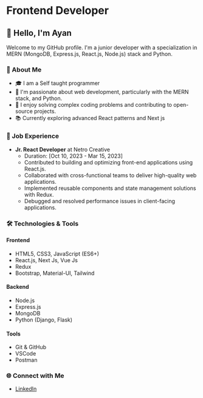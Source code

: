 # Frontend Developer

## 👋 Hello, I'm Ayan 

Welcome to my GitHub profile. I'm a junior developer with a specialization in MERN (MongoDB, Express.js, React.js, Node.js) stack and Python. 

### 🚀 About Me
- 🎓 I am a Self taught programmer 
- 🌱 I'm passionate about web development, particularly with the MERN stack, and Python.
- 🌟 I enjoy solving complex coding problems and contributing to open-source projects.
- 📚 Currently exploring advanced React patterns and Next js

### 💼 Job Experience
- **Jr. React Developer** at Netro Creative
  - Duration: [Oct 10, 2023 - Mar 15, 2023]
  - Contributed to building and optimizing front-end applications using React.js.
  - Collaborated with cross-functional teams to deliver high-quality web applications.
  - Implemented reusable components and state management solutions with Redux.
  - Debugged and resolved performance issues in client-facing applications.


### 🛠️ Technologies & Tools

#### Frontend

- HTML5, CSS3, JavaScript (ES6+)
- React.js, Next Js, Vue Js
- Redux
- Bootstrap, Material-UI, Tailwind

#### Backend

- Node.js
- Express.js
- MongoDB
- Python (Django, Flask)

#### Tools

- Git & GitHub
- VSCode
- Postman


### 🌐 Connect with Me

- [LinkedIn](https://www.linkedin.com/in/ayan-upadhaya/)
